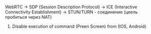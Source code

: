 WebRTC 
    -> SDP (Session Description Protocol)
    -> ICE (Interactive Connectivity Establishment)
    -> STUN/TURN - соединение (цеель пробиться через NAT)

1. Disable execution of command (Preen Screen) from (IOS, Android)
